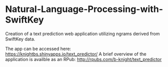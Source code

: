 # Natural-Language-Processing-with-SwiftKey
Creation of a text prediction web application utilizing ngrams derived from SwiftKey data.

The app can be accessed here: https://knightbs.shinyapps.io/text_predictor/
A brief overview of the application is availble as an RPub: http://rpubs.com/b-knight/text_predictor



